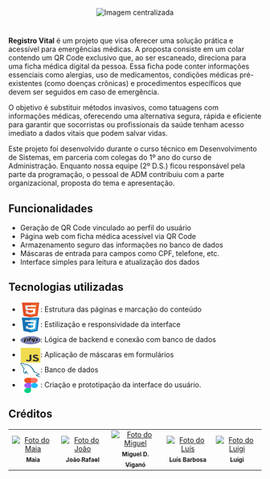 <p align="center">
  <img src="https://github.com/user-attachments/assets/abe334e7-b1d1-44fd-ac26-5192c195b5e9" alt="Imagem centralizada">
</p>

#

**Registro Vital** é um projeto que visa oferecer uma solução prática e acessível para emergências médicas. A proposta consiste em um colar contendo um QR Code exclusivo que, ao ser escaneado, direciona para uma ficha médica digital da pessoa. Essa ficha pode conter informações essenciais como alergias, uso de medicamentos, condições médicas pré-existentes (como doenças crônicas) e procedimentos específicos que devem ser seguidos em caso de emergência.

O objetivo é substituir métodos invasivos, como tatuagens com informações médicas, oferecendo uma alternativa segura, rápida e eficiente para garantir que socorristas ou profissionais da saúde tenham acesso imediato a dados vitais que podem salvar vidas.

Este projeto foi desenvolvido durante o curso técnico em Desenvolvimento de Sistemas, em parceria com colegas do 1º ano do curso de Administração. Enquanto nossa equipe (2º D.S.) ficou responsável pela parte da programação, o pessoal de ADM contribuiu com a parte organizacional, proposta do tema e apresentação.

## Funcionalidades

- Geração de QR Code vinculado ao perfil do usuário
- Página web com ficha médica acessível via QR Code
- Armazenamento seguro das informações no banco de dados
- Máscaras de entrada para campos como CPF, telefone, etc.
- Interface simples para leitura e atualização dos dados

## Tecnologias utilizadas

- <img align="center" alt="HTML" height="30" width="40" src="https://raw.githubusercontent.com/devicons/devicon/master/icons/html5/html5-original.svg">: Estrutura das páginas e marcação do conteúdo
- <img align="center" alt="CSS" height="30" width="40" src="https://raw.githubusercontent.com/devicons/devicon/master/icons/css3/css3-original.svg">: Estilização e responsividade da interface
- <img align="center" alt="PHP" height="30" width="40" src="https://raw.githubusercontent.com/devicons/devicon/master/icons/php/php-original.svg">: Lógica de backend e conexão com banco de dados
- <img align="center" alt="JavaScript" height="30" width="40" src="https://raw.githubusercontent.com/devicons/devicon/master/icons/javascript/javascript-original.svg">: Aplicação de máscaras em formulários
- <img align="center" alt="MySQL" height="30" width="40" src="https://raw.githubusercontent.com/devicons/devicon/master/icons/mysql/mysql-original.svg">: Banco de dados
- <img align="center" alt="Figma" height="30" width="40" src="https://raw.githubusercontent.com/devicons/devicon/master/icons/figma/figma-original.svg">: Criação e prototipação da interface do usuário.

<h2>Créditos</h2>
<table>
  <tr>
    <td align="center">
      <a href="https://github.com/MatheusMaiaRangel">
        <img src="https://avatars.githubusercontent.com/u/179478474?v=4" width="100px" alt="Foto do Maia"/><br>
        <sub><b>Maia</b></sub>
      </a>
    </td>
    <td align="center">
      <a href="https://github.com/alvesxr">
        <img src="https://avatars.githubusercontent.com/u/175729323?v=4" width="100px" alt="Foto do João"/><br>
        <sub><b>João Rafael</b></sub>
      </a>
    </td>
    <td align="center">
      <a href="https://github.com/MiguelDVigano">
        <img src="https://avatars.githubusercontent.com/u/180428531?v=4" width="100px" alt="Foto do Miguel"/><br>
        <sub><b>Miguel D. Viganó</b></sub>
      </a>
    </td>
  <td align="center">
      <a href="https://www.behance.net/luisbarbosa25">
        <img src="https://mir-s3-cdn-cf.behance.net/user/115/4c780f1243564109.66a838b621f93.jpg" width="100px" alt="Foto do Luís"/><br>
        <sub><b>Luís Barbosa</b></sub>
      </a>
    </td>
    <td align="center">
      <a href="https://github.com/Luigi-leao">
        <img src="https://avatars.githubusercontent.com/u/170271119?v=4" width="100px" alt="Foto do Luigi"/><br>
        <sub><b>Luigi</b></sub>
      </a>
    </td>
  </tr>
</table>




